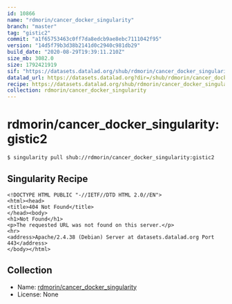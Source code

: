 ```yaml
---
id: 10866
name: "rdmorin/cancer_docker_singularity"
branch: "master"
tag: "gistic2"
commit: "a1f65753463c0ff7da8edcb9ae8ebc7111042f95"
version: "14d5f79b3d38b2141d0c2940c981db29"
build_date: "2020-08-29T19:39:11.210Z"
size_mb: 3082.0
size: 1792421919
sif: "https://datasets.datalad.org/shub/rdmorin/cancer_docker_singularity/gistic2/2020-08-29-a1f65753-14d5f79b/14d5f79b3d38b2141d0c2940c981db29.sif"
datalad_url: https://datasets.datalad.org?dir=/shub/rdmorin/cancer_docker_singularity/gistic2/2020-08-29-a1f65753-14d5f79b/
recipe: https://datasets.datalad.org/shub/rdmorin/cancer_docker_singularity/gistic2/2020-08-29-a1f65753-14d5f79b/Singularity
collection: rdmorin/cancer_docker_singularity
---
```


# rdmorin/cancer_docker_singularity:gistic2

```bash
$ singularity pull shub://rdmorin/cancer_docker_singularity:gistic2
```

## Singularity Recipe

```singularity
<!DOCTYPE HTML PUBLIC "-//IETF//DTD HTML 2.0//EN">
<html><head>
<title>404 Not Found</title>
</head><body>
<h1>Not Found</h1>
<p>The requested URL was not found on this server.</p>
<hr>
<address>Apache/2.4.38 (Debian) Server at datasets.datalad.org Port 443</address>
</body></html>
```

## Collection

 - Name: [rdmorin/cancer_docker_singularity](https://github.com/rdmorin/cancer_docker_singularity)
 - License: None

